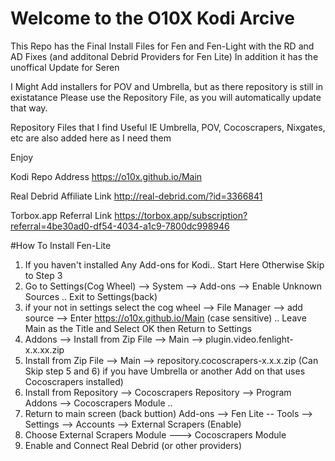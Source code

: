 # Welcome to the O10X Kodi Arcive

This Repo has the Final Install Files for Fen and Fen-Light with the RD and AD Fixes (and additonal Debrid Providers for Fen Lite) In addition it has the unoffical Update for Seren 

I Might Add installers for POV and Umbrella, but as there repository is still in existatance Please use the Repository File, as you will automatically update that way.

Repository Files that I find Useful IE Umbrella, POV, Cocoscrapers, Nixgates, etc are also added here as I need them

Enjoy 

Kodi Repo Address https://o10x.github.io/Main

Real Debrid Affiliate Link
http://real-debrid.com/?id=3366841

Torbox.app Referral  Link
https://torbox.app/subscription?referral=4be30ad0-df54-4034-a1c9-7800dc998946


#How To Install Fen-Lite
1) If you haven't installed Any Add-ons for Kodi.. Start Here Otherwise Skip to Step 3
2) Go to Settings(Cog Wheel) --> System --> Add-ons --> Enable Unknown Sources .. Exit to Settings(back)
3) if your not in settings select the cog wheel --> File Manager --> add source --> Enter https://o10x.github.io/Main (case sensitive) .. Leave Main as the Title and Select OK then Return to Settings
4) Addons --> Install from Zip File --> Main --> plugin.video.fenlight-x.x.xx.zip
5) Install from Zip File --> Main --> repository.cocoscrapers-x.x.x.zip (Can Skip step 5 and 6) if you have Umbrella or another Add on that uses Cocoscrapers installed)
6) Install from Repository --> Cocoscrapers Repository --> Program Addons --> Cocoscrapers Module ..
7) Return to main screen (back buttion) Add-ons --> Fen Lite -- Tools --> Settings --> Accounts --> External Scrapers (Enable)
8) Choose External Scrapers Module ---> Cocoscrapers Module
9) Enable and Connect Real Debrid (or other providers) 

